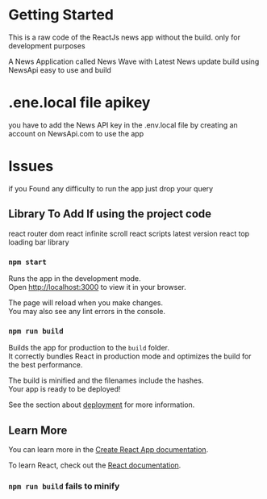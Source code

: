 # Getting Started

This is a raw code of the ReactJs news app without the build.
only for development purposes 

A News Application called News Wave with Latest News update build using NewsApi easy to use and build 

# .ene.local file apikey
you have to add the News API key in the .env.local file by creating an account on NewsApi.com to use the app 

# Issues
if you Found any difficulty to run the app just drop your query 

## Library To Add If using the project code

react router dom
react infinite scroll
react scripts latest version
react top loading bar library

### `npm start`

Runs the app in the development mode.\
Open [http://localhost:3000](http://localhost:3000) to view it in your browser.

The page will reload when you make changes.\
You may also see any lint errors in the console.

### `npm run build`

Builds the app for production to the `build` folder.\
It correctly bundles React in production mode and optimizes the build for the best performance.

The build is minified and the filenames include the hashes.\
Your app is ready to be deployed!

See the section about [deployment](https://facebook.github.io/create-react-app/docs/deployment) for more information.

## Learn More

You can learn more in the [Create React App documentation](https://facebook.github.io/create-react-app/docs/getting-started).

To learn React, check out the [React documentation](https://reactjs.org/).


### `npm run build` fails to minify
